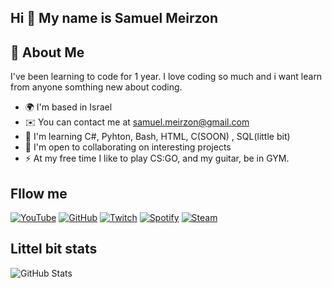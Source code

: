 ## Hi 👋 My name is Samuel Meirzon

## 🚀 About Me
I've been learning to code for 1 year. I love coding so much and i want learn from anyone somthing new about coding.


- 🌍 I'm based in Israel
- ✉️ You can contact me at samuel.meirzon@gmail.com
- 🧠 I'm learning C#, Pyhton, Bash, HTML, C(SOON) , SQL(little bit)
- 🤝 I'm open to collaborating on interesting projects
- ⚡ At my free time I like to play CS:GO, and my guitar, be in GYM.


## Fllow me
[![YouTube](https://img.shields.io/badge/YouTube-%23FF0000.svg?style=for-the-badge&logo=YouTube&logoColor=white)](https://www.youtube.com/channel/UChAHIuQ3-AkQcJcpM6WYefQ)  [![GitHub](https://img.shields.io/badge/github-%23121011.svg?style=for-the-badge&logo=github&logoColor=white)](https://github.com/samuel169518)  [![Twitch](https://img.shields.io/badge/Twitch-%239146FF.svg?style=for-the-badge&logo=Twitch&logoColor=white)](https://www.twitch.tv/shotdown18) [![Spotify](https://img.shields.io/badge/Spotify-1ED760?style=for-the-badge&logo=spotify&logoColor=white)](https://open.spotify.com/user/31absv2n7esrhpt6wsko4tvsj6mu) [![Steam](https://img.shields.io/badge/steam-%23000000.svg?style=for-the-badge&logo=steam&logoColor=white)](https://steamcommunity.com/id/samuel76561198280389095/)



## Littel bit stats
![GitHub Stats](https://github-readme-stats.vercel.app/api?username=samuel169518&theme=dark&show_icons=true)
